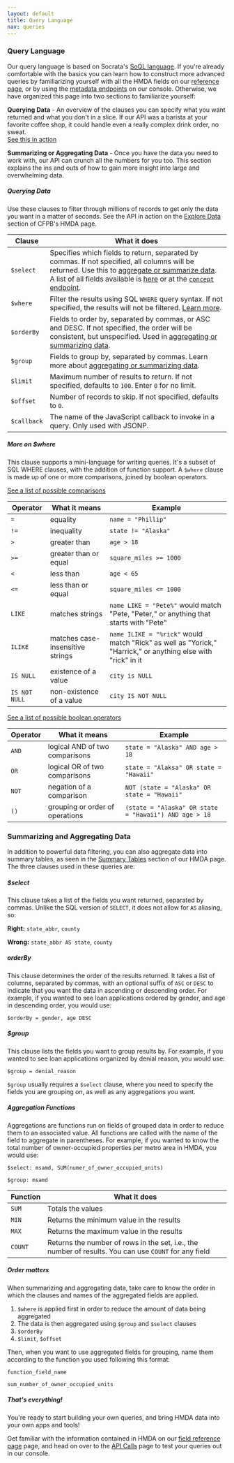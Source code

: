 ```yaml
---
layout: default
title: Query Language
nav: queries
---
```


### Query Language

Our query language is based on Socrata's [SoQL language](http://dev.socrata.com/consumers/getting-started#queryingwithsoql). If you're already comfortable with the basics you can
learn how to construct more advanced queries by familiarizing yourself with all the HMDA fields on our [reference page](http://cfpb.github.io/api/hmda/fields), or by using the [metadata endpoints](http://cfpb.github.io/api/hmda/calls) on our console. Otherwise, we have organized this page into two sections to familiarize yourself:

**Querying Data** - An overview of the clauses you can specify what you want returned and what you don't in a slice. If our API was a 
barista at your favorite coffee shop, it could handle even a really complex drink order, no sweat.  
[See this in action](http://cfpb.github.io/api/hmda/calls)

**Summarizing or Aggregating Data** - Once you have the data you need to work with, our API can crunch all the numbers 
for you too. This section explains the ins and outs of how to gain more insight into large and overwhelming data.

##### Querying Data

Use these clauses to filter through millions of records to get only the data you want in a matter of seconds. See the API in action on the [Explore Data](http://consumerfinance.gov/hmda/explore) section of CFPB's HMDA page.

| Clause        | What it does  |
| ------------- | ------------- |
| ```$select``` | Specifies which fields to return, separated by commas. If not specified, all columns will be returned. Use this to [aggregate or summarize data](http://cfpb.github.io/api/hmda/language#aggregating). A list of all fields available is [here](http://cfpb.github.io/api/hmda/fields) or at the [```concept``` endpoint](http://cfpb.github.io/api/hmda/calls). |
| ```$where```  | Filter the results using SQL ```WHERE``` query syntax. If not specified, the results will not be filtered. [Learn more](http://cfpb.github.io/api/hmda/language#where).      |
| ```$orderBy```| Fields to order by, separated by commas, or ASC and DESC. If not specified, the order will be consistent, but unspecified. Used in [aggregating or summarizing data](http://cfpb.github.io/api/hmda/language#orderby).      |
| ```$group```  | Fields to group by, separated by commas. Learn more about [aggregating or summarizing data](http://cfpb.github.io/api/hmda/language#orderby).      |
| ```$limit```  | Maximum number of results to return. If not specified, defaults to ```100```. Enter ```0``` for no limit.      |
| ```$offset``` | Number of records to skip. If not specified, defaults to ```0```.      |
| ```$callback```| The name of the JavaScript callback to invoke in a query. Only used with JSONP.      |

##### More on $where

This clause supports a mini-language for writing queries. It's a subset of SQL WHERE clauses, with the addition of function 
support. A ```$where``` clause is made up of one or more comparisons, joined by boolean operators.

[See a list of possible comparisons]()

|  Operator     | What it means | Example |
| ------------- | ------------- | -------|
| ```=```       | equality      | ```name = "Phillip"```|
| ```!=```      | inequality    | ```state != "Alaska"```|
| ```>```       | greater than  | ```age > 18```|
| ```>=```      | greater than or equal | ```square_miles >= 1000```|
| ```< ``` | less than | ```age < 65```|
| ```<=``` | less than or equal | ```square_miles <= 1000```|
| ```LIKE``` | matches strings | ```name LIKE = "Pete%"``` would match "Pete, "Peter," or anything that starts with "Pete"|
|```ILIKE``` | matches case-insensitive strings | ```name ILIKE = "%rick"``` would match "Rick" as well as "Yorick," "Harrick," or anything else with "rick" in it|
| ```IS NULL``` | existence of a value | ```city is NULL```|
| ```IS NOT NULL``` | non-existence of a value | ```city IS NOT NULL```|

[See a list of possible boolean operators]()

| Operator | What it means | Example |
| -------  | ------------- | ------- |
| ```AND``` | logical AND of two comparisons | ```state = "Alaska" AND age > 18```|
| ```OR``` | logical OR of two comparisons | ```state = "Alaksa" OR state = "Hawaii"``` |
| ```NOT``` | negation of a comparison | ```NOT (state = "Alaska" OR state = "Hawaii"```|
| ```()``` | grouping or order of operations | ```(state = "Alaska" OR state = "Hawaii") AND age > 18```|


### Summarizing and Aggregating Data

In addition to powerful data filtering, you can also aggregate data into summary tables, as seen in the [Summary Tables](https://github.com/pages/data-platform/public-data-platform/explore#summary) section of our HMDA page. The three clauses used in these queries are:

##### $select
This clause takes a list of the fields you want returned, separated by commas.  Unlike the SQL version of ```SELECT```, it does not allow for ```AS``` aliasing, so:

**Right:** ```state_abbr```, ```county```

**Wrong:** ```state_abbr AS state```, ```county```

##### orderBy
This clause determines the order of the results returned. It takes a list of columns, separated by commas, with an optional suffix of ```ASC``` or ```DESC``` to indicate that you want the data in ascending or descending order. For example, if you wanted to see loan applications ordered by gender, and age in descending order, you would use:

```$orderBy = gender, age DESC```

##### $group
This clause lists the fields you want to group results by. For example, if you wanted to see loan applications organized by denial reason, you would use:

```$group = denial_reason```

```$group``` usually requires a ```$select``` clause, where you need to specify the fields you are grouping on, as well as any aggregations you want. 

##### Aggregation Functions
Aggregations are functions run on fields of grouped data in order to reduce them to an associated value. All functions are called with the name of the field to aggregate in parentheses. For example, if you wanted to know the total number of owner-occupied properties per metro area in HMDA, you would use:

```$select: msamd, SUM(numer_of_owner_occupied_units)```

```$group: msamd```

| Function | What it does |
| -------- | ------------ |
| ```SUM``` | Totals the values |
| ```MIN``` | Returns the minimum value in the results |
| ```MAX``` | Returns the maximum value in the results |
| ```COUNT``` | Returns the number of rows in the set, i.e., the number of results. You can use ```COUNT``` for any field |

##### Order matters
When summarizing and aggregating data, take care to know the order in which the clauses and names of the aggregated fields are applied.
 
1. ```$where``` is applied first in order to reduce the amount of data being aggregated
2. The data is then aggregated using ```$group``` and ```$select``` clauses
3. ```$orderBy```
4. ```$limit```, ```$offset```

Then, when you want to use aggregated fields for grouping, name them according to the function you used following
this format:

```function_field_name```

```sum_number_of_owner_occupied_units```

##### That's everything!

You're ready to start building your own queries, and bring HMDA data into your own apps and tools!

Get familiar with the information contained in HMDA on our [field reference page](http://cfpb.github.io/api/hmda/fields) page, and head on over to the [API Calls](http://cfpb.github.io/api/hmda/calls) page to test your queries out in our console.
